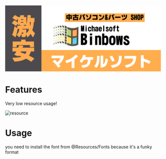 ![preview image](@Resources/Images/preview.png)

# Features

Very low resource usage!

![resource](https://user-images.githubusercontent.com/93496808/196537039-73b23473-b8d6-4a7f-b1d3-dce55cc57d99.png)

# Usage

you need to install the font from @Resources/Fonts because it's a funky format
